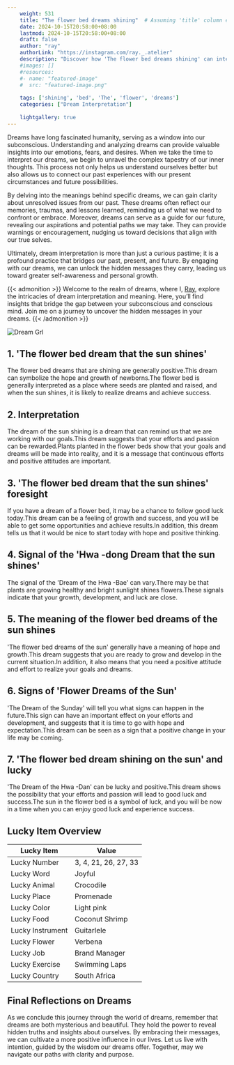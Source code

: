 ```yaml
---
    weight: 531
    title: "The flower bed dreams shining"  # Assuming 'title' column exists
    date: 2024-10-15T20:58:00+08:00
    lastmod: 2024-10-15T20:58:00+08:00
    draft: false
    author: "ray"
    authorLink: "https://instagram.com/ray._.atelier"
    description: "Discover how 'The flower bed dreams shining' can interpret your future and uncover its significant meanings in your life."
    #images: []
    #resources:
    #- name: "featured-image"
    #  src: "featured-image.png"
    
    tags: ['shining', 'bed', 'The', 'flower', 'dreams']
    categories: ["Dream Interpretation"]
    
    lightgallery: true
---
```

    
Dreams have long fascinated humanity, serving as a window into our subconscious. Understanding and analyzing dreams can provide valuable insights into our emotions, fears, and desires. When we take the time to interpret our dreams, we begin to unravel the complex tapestry of our inner thoughts. This process not only helps us understand ourselves better but also allows us to connect our past experiences with our present circumstances and future possibilities.

By delving into the meanings behind specific dreams, we can gain clarity about unresolved issues from our past. These dreams often reflect our memories, traumas, and lessons learned, reminding us of what we need to confront or embrace. Moreover, dreams can serve as a guide for our future, revealing our aspirations and potential paths we may take. They can provide warnings or encouragement, nudging us toward decisions that align with our true selves.

Ultimately, dream interpretation is more than just a curious pastime; it is a profound practice that bridges our past, present, and future. By engaging with our dreams, we can unlock the hidden messages they carry, leading us toward greater self-awareness and personal growth.

{{< admonition >}}
Welcome to the realm of dreams, where I, [Ray](https://instagram.com/ray._.atelier), explore the intricacies of dream interpretation and meaning. Here, you’ll find insights that bridge the gap between your subconscious and conscious mind. Join me on a journey to uncover the hidden messages in your dreams.
{{< /admonition >}}

![Dream Grl](https://cdn.pixabay.com/photo/2017/11/02/03/35/gothic-2910057_1280.jpg "Dream Grl")

## 1. 'The flower bed dream that the sun shines'
The flower bed dreams that are shining are generally positive.This dream can symbolize the hope and growth of newborns.The flower bed is generally interpreted as a place where seeds are planted and raised, and when the sun shines, it is likely to realize dreams and achieve success.

## 2. Interpretation
The dream of the sun shining is a dream that can remind us that we are working with our goals.This dream suggests that your efforts and passion can be rewarded.Plants planted in the flower beds show that your goals and dreams will be made into reality, and it is a message that continuous efforts and positive attitudes are important.

## 3. 'The flower bed dream that the sun shines' foresight
If you have a dream of a flower bed, it may be a chance to follow good luck today.This dream can be a feeling of growth and success, and you will be able to get some opportunities and achieve results.In addition, this dream tells us that it would be nice to start today with hope and positive thinking.

## 4. Signal of the 'Hwa -dong Dream that the sun shines'
The signal of the 'Dream of the Hwa -Bae' can vary.There may be that plants are growing healthy and bright sunlight shines flowers.These signals indicate that your growth, development, and luck are close.

## 5. The meaning of the flower bed dreams of the sun shines
'The flower bed dreams of the sun' generally have a meaning of hope and growth.This dream suggests that you are ready to grow and develop in the current situation.In addition, it also means that you need a positive attitude and effort to realize your goals and dreams.

## 6. Signs of 'Flower Dreams of the Sun'
'The Dream of the Sunday' will tell you what signs can happen in the future.This sign can have an important effect on your efforts and development, and suggests that it is time to go with hope and expectation.This dream can be seen as a sign that a positive change in your life may be coming.

## 7. 'The flower bed dream shining on the sun' and lucky
'The Dream of the Hwa -Dan' can be lucky and positive.This dream shows the possibility that your efforts and passion will lead to good luck and success.The sun in the flower bed is a symbol of luck, and you will be now in a time when you can enjoy good luck and experience success.

## Lucky Item Overview
| Lucky Item          | Value              |
|---------------|--------------------|
| Lucky Number        | 3, 4, 21, 26, 27, 33  |
| Lucky Word          | Joyful |
| Lucky Animal        | Crocodile |
| Lucky Place         | Promenade     |
| Lucky Color         | Light pink     |
| Lucky Food          | Coconut Shrimp      |
| Lucky Instrument    | Guitarlele |
| Lucky Flower        | Verbena    |
| Lucky Job           | Brand Manager       |
| Lucky Exercise      | Swimming Laps  |
| Lucky Country       | South Africa    |


##  Final Reflections on Dreams

As we conclude this journey through the world of dreams, remember that dreams are both mysterious and beautiful. They hold the power to reveal hidden truths and insights about ourselves. By embracing their messages, we can cultivate a more positive influence in our lives. Let us live with intention, guided by the wisdom our dreams offer. Together, may we navigate our paths with clarity and purpose.
